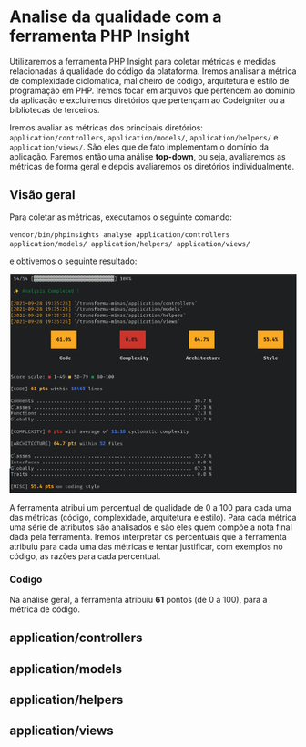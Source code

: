 # Analise da qualidade com a ferramenta PHP Insight

Utilizaremos a ferramenta PHP Insight para coletar métricas e medidas relacionadas á qualidade do
código da plataforma. Iremos analisar a métrica de complexidade ciclomatica, mal cheiro de código, arquitetura e estilo de programação em PHP. Iremos focar em arquivos que pertencem ao
domínio da aplicação e excluiremos diretórios que pertençam ao Codeigniter ou a bibliotecas de
terceiros.

Iremos avaliar as métricas dos principais diretórios: `application/controllers`, `application/models/`,
`application/helpers/` e `application/views/`. São eles que de fato implementam o domínio da aplicação.
Faremos então uma análise __top-down__, ou seja, avaliaremos as métricas
de forma geral e depois avaliaremos os diretórios individualmente.


## Visão geral

Para coletar as métricas, executamos o seguinte comando:

    vendor/bin/phpinsights analyse application/controllers application/models/ application/helpers/ application/views/

e obtivemos o seguinte resultado:

![relatorio](../_static/images/phpinsight.png)

A ferramenta atribui um percentual de qualidade de 0 a 100 para cada uma das métricas
(código, complexidade, arquitetura e estilo). Para cada métrica uma série de atributos são
analisados e são eles quem compõe a nota final dada pela ferramenta. Iremos interpretar os
percentuais que a ferramenta atribuiu para cada uma das métricas e tentar justificar, com exemplos
no código, as razões para cada percentual.


### Codigo

Na analise geral, a ferramenta atribuiu **61** pontos (de 0 a 100), para a métrica de código. 



## application/controllers

## application/models


## application/helpers

## application/views

